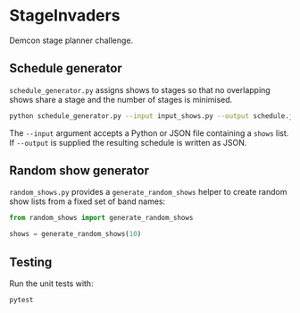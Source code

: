 # StageInvaders

Demcon stage planner challenge.

## Schedule generator

`schedule_generator.py` assigns shows to stages so that no overlapping shows
share a stage and the number of stages is minimised.

```bash
python schedule_generator.py --input input_shows.py --output schedule.json
```

The `--input` argument accepts a Python or JSON file containing a `shows` list.
If `--output` is supplied the resulting schedule is written as JSON.

## Random show generator

`random_shows.py` provides a `generate_random_shows` helper to create random
show lists from a fixed set of band names:

```python
from random_shows import generate_random_shows

shows = generate_random_shows(10)
```

## Testing

Run the unit tests with:

```bash
pytest
```
